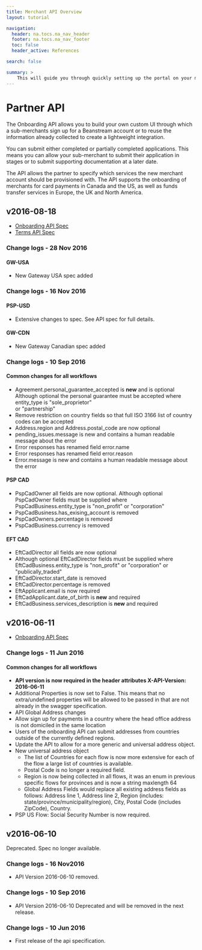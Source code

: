 ```yaml
---
title: Merchant API Overview
layout: tutorial

navigation:
  header: na.tocs.na_nav_header
  footer: na.tocs.na_nav_footer
  toc: false
  header_active: References

search: false

summary: >
    This will guide you through quickly setting up the portal on your machine, editing some docs, and deploying the change.
---
```


# Partner API

The Onboarding API allows you to build your own custom UI through which a sub-merchants sign up for a Beanstream account or to reuse the information already collected to create a lightweight integration.

You can submit either completed or partially completed applications. This means you can allow your sub-merchant to submit their application in stages or to submit supporting documentation at a later date.

The API allows the partner to specify which services the new merchant account should be provisioned with. The API supports the onboarding of merchants for card payments in Canada and the US, as well as funds transfer services in Europe, the UK and North America.

## v2016-08-18

* [Onboarding API Spec](../v2016-08-18)
* [Terms API Spec](../tac_v2016-08-18)

### Change logs - 28 Nov 2016
#### GW-USA

* New Gateway USA spec added

### Change logs - 16 Nov 2016
#### PSP-USD

* Extensive changes to spec. See API spec for full details.

#### GW-CDN

* New Gateway Canadian spec added

### Change logs - 10 Sep 2016
#### Common changes for all workflows

* Agreement.personal_guarantee_accepted is **new** and is optional
 Although optional the personal guarantee must be accepted where entity_type is "sole_proprietor"  
  or "partnership"
* Remove restriction on country fields so that full ISO 3166 list of country codes can be accepted
* Address.region and Address.postal_code are now optional
* pending_issues.message is new and contains a human readable message about the error
* Error responses has renamed field error.name
* Error responses has renamed field error.reason
* Error.message is new and contains a human readable message about the error

#### PSP CAD

* PspCadOwner all fields are now optional. Although optional PspCadOwner fields must be supplied where PspCadBusiness.entity_type is "non_profit" or "corporation"
* PspCadBusiness.has_exising_account is removed
* PspCadOwners.percentage is removed
* PspCadBusiness.currency is removed

#### EFT CAD

* EftCadDirector all fields are now optional
* Although optional EftCadDirector fields must be supplied where EftCadBusiness.entity_type is "non_profit" or "corporation" or "publically_traded"
* EftCadDirector.start_date is removed
* EftCadDirector.percentage is removed
* EftApplicant.email is now required
* EftCadApplicant.date_of_birth is **new** and required
* EftCadBusiness.services_description is **new** and required

## v2016-06-11

* [Onboarding API Spec](../v2016-06-11)

### Change logs - 11 Jun 2016    
#### Common changes for all workflows

* **API version is now required in the header attributes X-API-Version: 2016-06-11**
* Additional Properties is now set to False. This means that no extra/undefined properties will be allowed to be passed in that are not already in the swagger specification.
* API Global Address changes
 * Allow sign up for payments in a country where the head office address is not domiciled in the same location
 * Users of the onboarding API can submit addresses from countries outside of the currently defined regions.
 * Update the API to allow for a more generic and universal address object.
* New universal address object
  * The list of Countries for each flow is now more extensive for each of the flow a large list of countries is available.
  * Postal Code is no longer a required field.
  * Region is now being collected in all flows, it was an enum in previous specific flows for provinces and is now a string maxlength 64
  * Global Address Fields would replace all existing address fields as follows: Address line 1, Address line 2, Region (includes: state/province/municipality/region), City, Postal Code (includes ZipCode), Country.
* PSP US Flow: Social Security Number is now required.

## v2016-06-10
Deprecated. Spec no longer available.

### Change logs - 16 Nov2016

* API Version 2016-06-10 removed.

### Change logs - 10 Sep 2016

* API Version 2016-06-10 Deprecated and will be removed in the next release.

### Change logs - 10 Jun 2016

* First release of the api specification.
